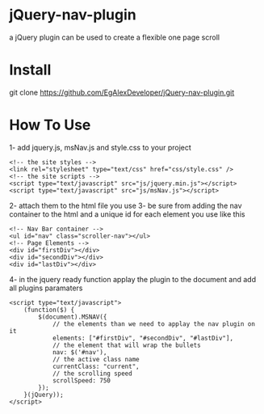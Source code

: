 # jQuery-nav-plugin
a jQuery plugin can be used to create a flexible one page scroll

# Install
git clone https://github.com/EgAlexDeveloper/jQuery-nav-plugin.git

# How To Use
1- add jquery.js, msNav.js and style.css to your project

    <!-- the site styles -->
    <link rel="stylesheet" type="text/css" href="css/style.css" />
    <!-- the site scripts -->
    <script type="text/javascript" src="js/jquery.min.js"></script>
    <script type="text/javascript" src="js/msNav.js"></script>
    
2- attach them to the html file you use
3- be sure from adding the nav container to the html and a unique id for each element you use like this

    <!-- Nav Bar container -->
    <ul id="nav" class="scroller-nav"></ul>
    <!-- Page Elements -->
    <div id="firstDiv"></div>
    <div id="secondDiv"></div>
    <div id="lastDiv"></div>
    
4- in the jquery ready function applay the plugin to the document and add all plugins paramaters

    <script type="text/javascript">
        (function($) {
            $(document).MSNAV({
                // the elements than we need to applay the nav plugin on it
                elements: ["#firstDiv", "#secondDiv", "#lastDiv"],
                // the element that will wrap the bullets
                nav: $('#nav'),
                // the active class name
                currentClass: "current",
                // the scrolling speed
                scrollSpeed: 750
            });
        }(jQuery));
    </script>
